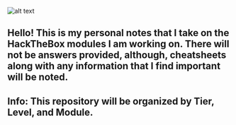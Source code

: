 
![alt text](https://joriswijnen.com/wp-content/uploads/2020/09/htb-2-768x768.png)


## Hello! This is my personal notes that I take on the HackTheBox modules I am working on. There will not be answers provided, although, cheatsheets along with any information that I find important will be noted.
## Info: This repository will be organized by Tier, Level, and Module.
